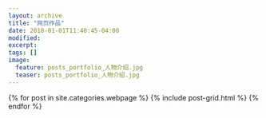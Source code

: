 ```yaml
---
layout: archive
title: "网页作品"
date: 2018-01-01T11:40:45-04:00
modified:
excerpt: 
tags: []
image: 
  feature: posts_portfolio_人物介绍.jpg
  teaser: posts_portfolio_人物介绍.jpg
---
```



<div class="tiles">
{% for post in site.categories.webpage %}
  {% include post-grid.html %}
{% endfor %}
</div><!-- /.tiles 把所有categories 有 webpage 的列出来-->